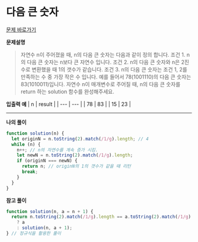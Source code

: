 # 다음 큰 숫자

[문제 바로가기](https://school.programmers.co.kr/learn/courses/30/lessons/12911)

**문제설명**

> 자연수 n이 주어졌을 때, n의 다음 큰 숫자는 다음과 같이 정의 합니다.
> 조건 1. n의 다음 큰 숫자는 n보다 큰 자연수 입니다.
> 조건 2. n의 다음 큰 숫자와 n은 2진수로 변환했을 때 1의 갯수가 같습니다.
> 조건 3. n의 다음 큰 숫자는 조건 1, 2를 만족하는 수 중 가장 작은 수 입니다.
> 예를 들어서 78(1001110)의 다음 큰 숫자는 83(1010011)입니다.
> 자연수 n이 매개변수로 주어질 때, n의 다음 큰 숫자를 return 하는 solution 함수를 완성해주세요.

**입출력 예**
| n | result |
| --- | --- |
| 78 | 83 |
| 15 | 23 |

---

**나의 풀이**

```javascript
function solution(n) {
  let originN = n.toString(2).match(/1/g).length; // 4
  while (n) {
    n++; // n의 자연수를 계속 증가 시킴.
    let newN = n.toString(2).match(/1/g).length;
    if (originN === newN) {
      return n; // originN의 1의 갯수가 같을 때 리턴
      break;
    }
  }
}
```

**참고 풀이**

```javascript
function solution(n, a = n + 1) {
  return n.toString(2).match(/1/g).length == a.toString(2).match(/1/g).length
    ? a
    : solution(n, a + 1);
} // 정규식을 활용한 풀이
```
